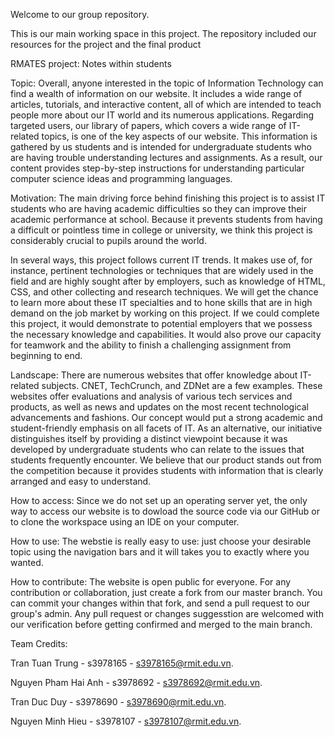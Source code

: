  Welcome to our group repository. 

 This is our main working space in this project. The repository included our resources for the project and the final product

 RMATES project: Notes within students

Topic:
  Overall, anyone interested in the topic of Information Technology can find a wealth of information on our website. 
It includes a wide range of articles, tutorials, and interactive content, all of which are intended to teach people more 
about our IT world and its numerous applications. Regarding targeted users, our library of papers, which covers a wide range 
of IT-related topics, is one of the key aspects of our website. This information is gathered by us students and is intended 
for undergraduate students who are having trouble understanding lectures and assignments. As a result, our content provides
step-by-step instructions for understanding particular computer science ideas and programming languages.

Motivation:
  The main driving force behind finishing this project is to assist IT students who are having academic difficulties so 
they can improve their academic performance at school. Because it prevents students from having a difficult or pointless 
time in college or university, we think this project is considerably crucial to pupils around the world.

  In several ways, this project follows current IT trends. It makes use of, for instance, pertinent technologies or techniques 
that are widely used in the field and are highly sought after by employers, such as knowledge of HTML, CSS, and other
collecting and research techniques. We will get the chance to learn more about these IT specialties and to hone skills that 
are in high demand on the job market by working on this project. If we could complete this project, it would demonstrate to 
potential employers that we possess the necessary knowledge and capabilities. It would also prove our capacity for teamwork 
and the ability to finish a challenging assignment from beginning to end.

Landscape:
  There are numerous websites that offer knowledge about IT-related subjects. CNET, TechCrunch, and ZDNet are a few examples. 
These websites offer evaluations and analysis of various tech services and products, as well as news and updates on the most
recent technological advancements and fashions. Our concept would put a strong academic and student-friendly emphasis on all 
facets of IT. As an alternative, our initiative distinguishes itself by providing a distinct viewpoint because it was 
developed by undergraduate students who can relate to the issues that students frequently encounter. We believe that our
product stands out from the competition because it provides students with information that is clearly arranged and easy 
to understand.

How to access:
  Since we do not set up an operating server yet, the only way to access our website is to dowload the source code via our
GitHub or to clone the workspace using an IDE on your computer. 

How to use:
  The webstie is really easy to use: just choose your desirable topic using the navigation bars and it will takes you to
exactly where you wanted.

How to contribute: 
  The website is open public for everyone. For any contribution or collaboration, just create a fork from our master 
branch. You can commit your changes within that fork, and send a pull request to our group's admin. Any pull request or 
changes suggesstion are welcomed with our verification before getting confirmed and merged to the main branch.

Team Credits:

Tran Tuan Trung - s3978165 - s3978165@rmit.edu.vn. 

Nguyen Pham Hai Anh - s3978692 - s3978692@rmit.edu.vn. 

Tran Duc Duy - s3978690 - s3978690@rmit.edu.vn.

Nguyen Minh Hieu - s3978107 - s3978107@rmit.edu.vn.
